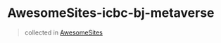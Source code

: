 # AwesomeSites-icbc-bj-metaverse

> collected in [AwesomeSites](https://github.com/ezshine/AwesomeSites)